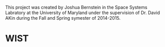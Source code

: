 This project was created by Joshua Bernstein in the Space Systems Labratory
at the University of Maryland under the supervision of Dr. David AKin during 
the Fall and Spring symester of 2014-2015. 


# WIST
